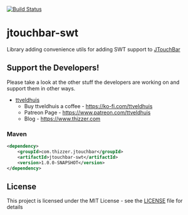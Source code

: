 [![Build Status](https://travis-ci.com/Thizzer/jtouchbar-swt.svg?branch=master)](https://travis-ci.com/Thizzer/jtouchbar-swt)

# jtouchbar-swt

Library adding convenience utils for adding SWT support to [JTouchBar](https://github.com/thizzer/jtouchbar)

## Support the Developers!

Please take a look at the other stuff the developers are working on and support them in other ways.

* [ttveldhuis](https://github.com/ttveldhuis)
  * Buy ttveldhuis a coffee - https://ko-fi.com/ttveldhuis
  * Patreon Page - https://www.patreon.com/ttveldhuis  
  * Blog - https://www.thizzer.com

### Maven

```xml
<dependency>
	<groupId>com.thizzer.jtouchbar</groupId>
	<artifactId>jtouchbar-swt</artifactId>
	<version>1.0.0-SNAPSHOT</version>
</dependency>
```

## License

This project is licensed under the MIT License - see the [LICENSE](LICENSE) file for details